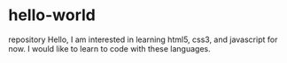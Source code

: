 # hello-world
repository
Hello, I am interested in learning html5, css3, and javascript for now. I would like to learn to code with these languages.
